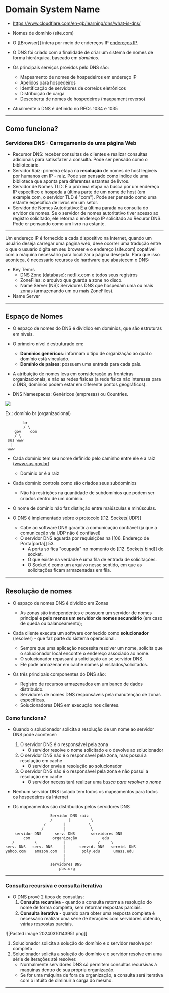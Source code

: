 # Domain System Name

- https://www.cloudflare.com/en-gb/learning/dns/what-is-dns/

- Nomes de domínio (site.com)
- O [[Browser]] intera por meio de endereços IP [endereços IP](The%20Internet%20Explaneid.md).
- O DNS foi criado com a finalidade de criar um sistema de nomes de forma hierárquica, baseado em *domínios*.

- Os principais serviços providos pelo DNS são:
	- Mapeamento de nomes de hospedeiros em endereço IP
	- Apelidos para hospedeiros
	- Identificação de servidores de correios eletrônicos
	- Distribuição de carga
	- Descoberta de nomes de hospedeiros (maepament reverso)
- Atualmente o DNS é definido no RFCs 1034 e 1035

---
## Como funciona?

### Servidores DNS - Carregamento de uma página Web

- Recursor DNS: receber consultas de clientes e realizar consultas adicionais para satissfazer a consulta. Pode ser pensado como o bibliotecário.
- Servidor Raiz: primeira etapa na **resolução** de nomes de host legíveis por humanos em IP - raiz. Pode ser pensado como indice de uma biblioteca que aponta para diferentes estantes de livros.
- Servidor de Nomes TLD: É a próxima etapa na busca por um endereço IP específico e hospeda a última parte de um nome de host (em example.com, o servidor TLD é "com"). Pode ser pensado como uma estante específica de livros em um setor.
- Servidor de Nomes Autoritativo: É a última parada na consulta do ervidor de nomes. Se o servidor de nomes autoritativo tiver acesso ao registro solicitado, ele retorna o endereço IP solicitado ao Recuror DNS. Pode er pensando como um livro na estante.

---

Um endereço IP é fornecido a cada dispositivo na Internet, quando um usuário deseja carregar uma página web, deve ocorrer uma tradução entre o que o usuário digita em seu browser e o endereço (site.com) copatível com a máquina necessário para localizar a página desejada. Para que isso aconteça, é necessário recursos de hardware que abastecem o DNS:

- Key Temrs
	- DNS Zone (database): netflix.com e todos seus registros
	- ZoneFiles: o arquivo que guarda a zone no disco.
	- Name Server (NS): Servidores DNS que hospedam uma ou mais zonas (armazenando um ou mais ZoneFiles).
- Name Server

---
## Espaço de Nomes

- O espaço de nomes do DNS é dividido em domínios, que são estruturas em níveis.
- O primeiro nível é estruturado em:
	- **Domínios genéricos**: informam o tipo de organização ao qual o domínio está vinculado.
	- **Domínio de países**: possuem uma entrada para cada país.
- A atribuição de nomes leva em consideração as fronteiras organizacionais, e não as redes físicas (a rede física não interessa para o DNS, domínios podem estar em diferente pontos geográficos).

- DNS Namespaces: Genéricos (empresas) ou Countries.
<img src="https://s.profissionaisti.com.br/wp-content/uploads/2018/04/mapa-2.png">

Ex.: domínio br (organizacional)
```
		br
		/ \
	gov    com
	/ \
 sus www
  |
 www
```

- Cada domínio tem seu nome definido pelo caminho entre ele e a raiz (www.sus.gov.br)
	- Domínio br é a raiz

- Cada domínio controla como são criados seus subdomínios
	- Não há restrições na quantidade de subdomínios que podem ser criados dentro de um domínio.

- O nome de domínio não faz distinção entre maiúsculas e minúsculas.

- O DNS é implementado sobre o protocolo [[12. Sockets|UDP]]
	- Cabe ao software DNS garantir a comunicação confiável (já que a comunicação via UDP não é confiável)
	- O servidor DNS aguarda por requisições na [[06. Endereço de Porta|porta]] 53.
		- A porta só fica "ocupada" no momento do [[12. Sockets|bind]] do socket.
		- O que existe na verdade é uma fila de entrada de solicitações.
		- O Socket é como um arquivo nesse sentido, em que as solicitações ficam armazenadas em fila.

---
## Resolução de nomes

- O espaço de nomes DNS é dividido em Zonas
	- As zonas são independentes e possuem um servidor de nomes principal **e pelo menos um servidor de nomes secundário** (em caso de queda ou balanceamento);
- Cada cliente executa um software conhecido como **solucionador** (resolver) - que faz parte do sistema operacional. 
	- Sempre que uma aplicação necessita resolver um nome, solicita que o solucionador local encontre o endereço associado ao nome.
	- O solucionador repassará a solicitação ao se servidor DNS.
	- Ele pode armazenar em cache nomes já visitados/solicitados.

- Os três principais componentes do DNS são:
	- Registro de recursos armazenados em um banco de dados distribuído.
	- Servidores de nomes DNS responsáveis pela manutenção de zonas específicas.
	- Solucionadores DNS em execução nos clientes.

### Como funciona?

- Quando o solucionador solicita a resolução de um nome ao servidor DNS pode acontecer:
	1. O servidor DNS é o responsável pela zona
		- O servidor resolve o nome solicitado e o devolve ao solucionador
	2. O servidor DNS não é o responsável pela zona, mas possui a resolução em cache
		- O servidor envia a resolução ao solucionador
	3. O servidor DNS não é o responsável pela zona e não possui a resolução em cache
		- O servidor necessitará realizar uma *busca para resolver o nome*

- Nenhum servidor DNS isolado tem todos os mapeamentos para todos os hospedeiros da Internet
- Os mapeamentos são distribuídos pelos servidores DNS

```                         
				    Servidor DNS raiz
					/       |         \
                 /        |          \
                /         |           \
    servidor DNS      serv. DNS       servidores DNS  
        com          organização           edu
   /         \            |              /     \
serv. DNS   serv. DNS     |      servid. DNS   servid. DNS
yahoo.com    amazon.com   |       poly.edu      umass.edu
                          |  
                          |
                    servidores DNS
	                    pbs.org  
```

---
### Consulta recursiva e consulta iterativa

- O DNS provê 2 tipos de consutlas:
	1. **Consulta recursiva** - quando a consulta retorna a resolução do nome de forma completa, sem retornar respostas parciais.
	2. **Consulta iterativa** - quando para obter uma resposta completa é necessário realizar uma série de iterações com servidores obtendo, várias respostas parciais.

![[Pasted image 20240310143951.png]]

1. Solucionador solicita a solução do domínio e o servidor resolve por completo
2. Solucionador solicita a solução do domínio e o servidor resolve em uma série de iterações até resolver.
	- Normalmente servidores DNS só permitem consultas recursivas á maquinas dentro de sua própria organização.
	- Se for uma máquina de fora da organização, a consulta será iterativa com o intuito de diminuir a carga do mesmo.

---
